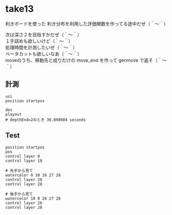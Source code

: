# take13

利きボードを使った 利き分布を利用した評価関数を作ってる途中だぜ（＾～＾）  

次は深さ２を目指すかだぜ（＾～＾）  
１手詰めも欲しいけど（＾～＾）  
処理時間を計測したいぜ（＾～＾）  
ベータカットも欲しいなあ（＾～＾）  
moveのうち、移動先と成りだけの move_end を作って genmove で返そ（＾～＾）  

## 計測

```plain
usi
position startpos

dev
playout
# depthEnd=2のとき 36.898604 seconds
```

## Test

```plain
position startpos
pos
control layer 0
control layer 10

# 先手から見て
watercolor 0 10 26 27 28
control layer 26
control layer 28

# 後手から見て
watercolor 10 0 26 27 28
control layer 26
control layer 28
```

